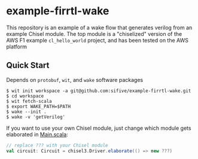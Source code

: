 # example-firrtl-wake

This repository is an example of a wake flow that generates verilog from an example Chisel module.
The top module is a "chiselized" version of the AWS F1 example `cl_hello_world` project, and has been tested on the AWS platform

## Quick Start

Depends on `protobuf`, `wit`, and `wake` software packages

```
$ wit init workspace -a git@github.com:sifive/example-firrtl-wake.git
$ cd workspace
$ wit fetch-scala
$ export WAKE_PATH=$PATH
$ wake --init .
$ wake -v 'getVerilog'
```

If you want to use your own Chisel module, just change which module gets elaborated in [Main.scala](src/main/scala/Main.scala):

```Scala
// replace ??? with your Chisel module
val circuit: Circuit = chisel3.Driver.elaborate(() => new ???)
```
